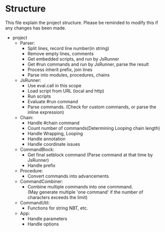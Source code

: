 # Structure
This file explain the project structure. Please be reminded to modify this if any changes has been made.

+ project
  + Parser:
    + Split lines, record line number(in string)
    + Remove empty lines, comments
    + Get embedded scripts, and run by JsRunner
    + Get #run commands and run by JsRunner, parse the result
    + Process inherit prefix, join lines
    + Parse into modules, procedures, chains
  + JsRunner:
    + Use eval.call in this scope
    + Load script from URL (local and http)
    + Run scripts
    + Evaluate #run command
    + Parse commands. (Check for custom commands, or parse the inline expression)
  + Chain:
    + Handle #chain command
    + Count number of commands(Determining Looping chain length)
    + Handle Wrapping, Looping
    + Handle annotation
    + Handle coordinate issues
  + CommandBlock:
    + Get final setblock command (Parse command at that time by JsRunner)
    + Handle prefix
  + Procedure:
    + Convert commands into advancements
  + CommandCombiner:
    + Combine multiple commands into one commmand.  
      (May generate multiple 'one command' if the number of characters exceeds the limit)
  + CommandUtil:
    + Functions for string NBT, etc.
  + App:
    + Handle parameters
    + Handle options
